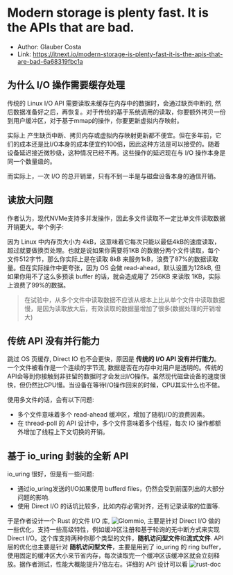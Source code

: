 # Modern storage is plenty fast. It is the APIs that are bad.

* Author: Glauber Costa
* Link: https://itnext.io/modern-storage-is-plenty-fast-it-is-the-apis-that-are-bad-6a68319fbc1a

## 为什么 I/O 操作需要缓存处理

传统的 Linux I/O API 需要读取未缓存在内存中的数据时，会通过缺页中断的, 然后数据准备好之后，再恢复。对于传统的基于系统调用的读取，你要额外拷贝一份到用户缓冲区，对于基于mmap的操作，你要更新虚拟内存映射。

实际上 产生缺页中断、拷贝内存或虚拟内存映射更新都不便宜。但在多年前，它们的成本还是比I/O本身的成本便宜约100倍，因此这种方法是可以接受的。随着设备延迟接近微秒级，这种情况已经不再。这些操作的延迟现在与 I/O 操作本身是同一个数量级的。

而实际上，一次 I/O 的总开销里，只有不到一半是与磁盘设备本身的通信开销。

## 读放大问题

作者认为，现代NVMe支持多并发操作，因此多文件读取不一定比单文件读取数据开销更大。举个例子:

因为 Linux 中内存页大小为 4kB，这意味着它每次只能以最低4kB的速度读取，超过就要做换页处理。也就是说如果你需要将1KB 的数据分两个文件读取，每个文件512字节，那么你实际上是在读取 8kB 来服务1kB，浪费了87%的数据读取量。但在实际操作中更夸张，因为 OS 会做 read-ahead，默认设置为128kB, 但如果你用不了这么多预读 buffer 的话，就会造成用了 256KB 来读取 1KB，实际上浪费了99%的数据。

> 在试验中，从多个文件中读取数据不应该从根本上比从单个文件中读取数据慢，是因为读取放大后，有效读取的数据量增加了很多(数据处理的开销增大)

## 传统 API 没有并行能力

跳过 OS 页缓存, Direct IO 也不会更快，原因是 **传统的 I/O API 没有并行能力**。一个文件被看作是一个连续的字节流, 数据是否在内存中对用户是透明的。传统的API会等到你接触到非驻留的数据时才会发出I/O操作。虽然现代磁盘设备的速度很快，但仍然比CPU慢。当设备在等待I/O操作回来的时候，CPU其实什么也不做。

使用多文件的话，会有以下问题:
- 多个文件意味着多个 read-ahead 缓冲区，增加了随机I/O的浪费因素。
- 在 thread-poll 的 API 设计中，多个文件意味着多个线程，每次 IO 操作都额外增加了线程上下文切换的开销。


## 基于 io_uring 封装的全新 API

io_uring 很好，但是有一些问题:

- 通过io_uring发送的I/O如果使用 bufferd files，仍然会受到前面列出的大部分问题的影响.
- 使用 Direct I/O 的话坑比较多，比如内存必需对齐，还有记录读取的位置等.


于是作者设计一个 Rust 的文件 I/O 库, ![Glommio](https://github.com/DataDog/glommio), 主要是针对 Direct I/O 做的一些优化，支持一些高级特性，例如缓冲区注册和基于轮询的无中断方式来实现 Direct I/O。这个库支持两种你那个类型的文件，**随机访问型文件**和**流式文件**. API 层的优化也主要是针对 **随机访问型文件**，主要是用到了 io_uring 的 ring buffer，使用固定的缓冲区大小来节省内存，每次读取完一个缓冲区该缓冲区就会立刻释放。据作者测试，性能大概能提升7倍左右。详细的 API 设计可以看 ![rust-doc](https://docs.rs/glommio/0.2.0-alpha/glommio/)
